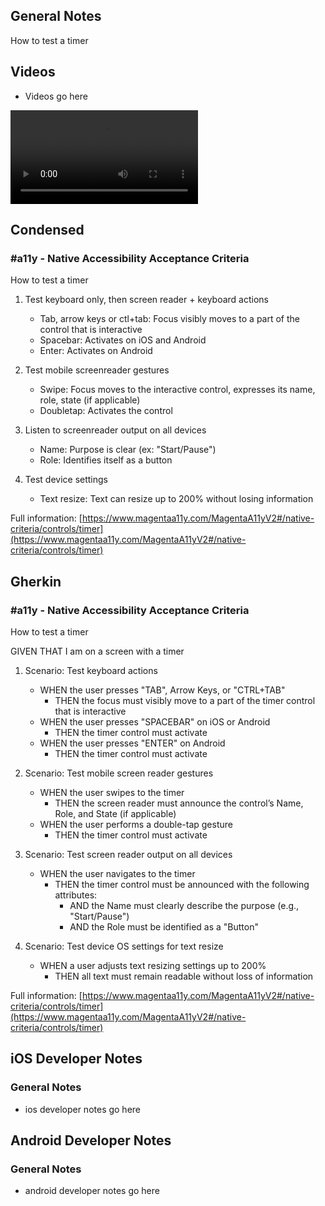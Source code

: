 ## General Notes

How to test a timer

## Videos

- Videos go here
<video controls>
  <source src="media/video/native/button/buttonIosVoiceover.webm" type="video/webm">
  Your browser does not support the video tag.
</video>

## Condensed

### #a11y - Native Accessibility Acceptance Criteria

How to test a timer

1. Test keyboard only, then screen reader + keyboard actions

   - Tab, arrow keys or ctl+tab: Focus visibly moves to a part of the control that is interactive
   - Spacebar: Activates on iOS and Android
   - Enter: Activates on Android

2. Test mobile screenreader gestures

   - Swipe: Focus moves to the interactive control, expresses its name, role, state (if applicable)
   - Doubletap: Activates the control

3. Listen to screenreader output on all devices

   - Name: Purpose is clear (ex: "Start/Pause")
   - Role: Identifies itself as a button

4. Test device settings

   - Text resize: Text can resize up to 200% without losing information

Full information: [https://www.magentaa11y.com/MagentaA11yV2#/native-criteria/controls/timer](https://www.magentaa11y.com/MagentaA11yV2#/native-criteria/controls/timer)

## Gherkin

### #a11y - Native Accessibility Acceptance Criteria

How to test a timer

GIVEN THAT I am on a screen with a timer

1. Scenario: Test keyboard actions

   - WHEN the user presses "TAB", Arrow Keys, or "CTRL+TAB" 
      - THEN the focus must visibly move to a part of the timer control that is interactive 
   - WHEN the user presses "SPACEBAR" on iOS or Android 
      - THEN the timer control must activate 
   - WHEN the user presses "ENTER" on Android 
      - THEN the timer control must activate 

2. Scenario: Test mobile screen reader gestures

   - WHEN the user swipes to the timer 
      - THEN the screen reader must announce the control’s Name, Role, and State (if applicable) 
   - WHEN the user performs a double-tap gesture 
      - THEN the timer control must activate 

3. Scenario: Test screen reader output on all devices

   - WHEN the user navigates to the timer 
      - THEN the timer control must be announced with the following attributes: 
         - AND the Name must clearly describe the purpose (e.g., "Start/Pause") 
         - AND the Role must be identified as a "Button" 

4. Scenario: Test device OS settings for text resize

   - WHEN a user adjusts text resizing settings up to 200% 
      - THEN all text must remain readable without loss of information

Full information: [https://www.magentaa11y.com/MagentaA11yV2#/native-criteria/controls/timer](https://www.magentaa11y.com/MagentaA11yV2#/native-criteria/controls/timer)

## iOS Developer Notes
### General Notes
- ios developer notes go here

## Android Developer Notes
### General Notes
- android developer notes go here
